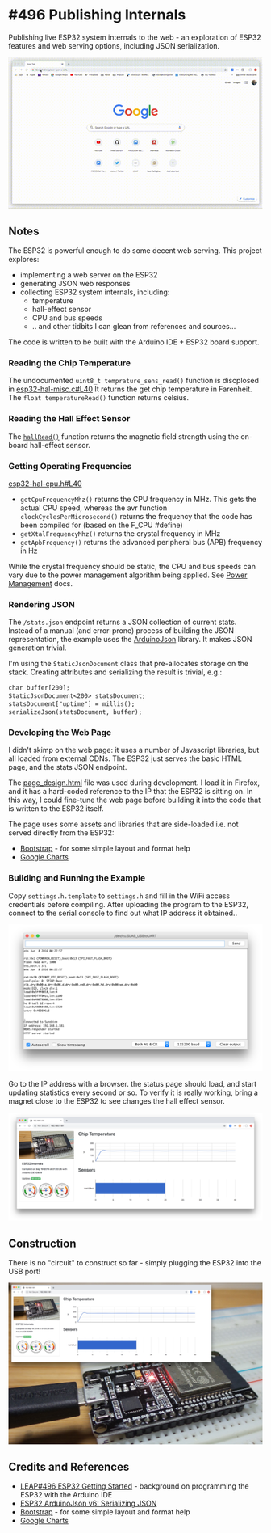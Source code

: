 # #496 Publishing Internals

Publishing live ESP32 system internals to the web - an exploration of ESP32 features and web serving options, including JSON serialization.

![PublishingInternals_demo](./assets/PublishingInternals_demo.gif?raw=true)

## Notes

The ESP32 is powerful enough to do some decent web serving. This project explores:

* implementing a web server on the ESP32
* generating JSON web responses
* collecting ESP32 system internals, including:
    * temperature
    * hall-effect sensor
    * CPU and bus speeds
    * .. and other tidbits I can glean from references and sources...

The code is written to be built with the Arduino IDE + ESP32 board support.

### Reading the Chip Temperature

The undocumented `uint8_t temprature_sens_read()` function is discplosed in
[esp32-hal-misc.c#L40](https://github.com/espressif/arduino-esp32/blob/master/cores/esp32/esp32-hal-misc.c#L40)
It returns the get chip temperature in Farenheit. The `float temperatureRead()` function returns celsius.

### Reading the Hall Effect Sensor

The [`hallRead()`](https://github.com/espressif/arduino-esp32/blob/master/cores/esp32/esp32-hal-adc.h#L98) function
returns the magnetic field strength using the on-board hall-effect sensor.

### Getting Operating Frequencies

[esp32-hal-cpu.h#L40](https://github.com/espressif/arduino-esp32/blob/master/cores/esp32/esp32-hal-cpu.h#L40)

* `getCpuFrequencyMhz()` returns the CPU frequency in MHz. This gets the actual CPU speed, whereas the avr function `clockCyclesPerMicrosecond()` returns the frequency that the code has been compiled for (based on the F_CPU #define)
* `getXtalFrequencyMhz()` returns the crystal frequency in MHz
* `getApbFrequency()` returns the advanced peripheral bus (APB) frequency in Hz

While the crystal frequency should be static, the CPU and bus speeds can vary due to the power management algorithm being applied.
See [Power Management](https://docs.espressif.com/projects/esp-idf/en/latest/api-reference/system/power_management.html) docs.

### Rendering JSON

The `/stats.json` endpoint returns a JSON collection of current stats.
Instead of a manual (and error-prone) process of building the JSON representation,
the example uses the [ArduinoJson](https://www.arduinolibraries.info/libraries/arduino-json) library.
It makes JSON generation trivial.

I'm using the `StaticJsonDocument` class that pre-allocates storage on the stack. Creating attributes and serializing the result is trivial, e.g.:

    char buffer[200];
    StaticJsonDocument<200> statsDocument;
    statsDocument["uptime"] = millis();
    serializeJson(statsDocument, buffer);

### Developing the Web Page

I didn't skimp on the web page: it uses a number of Javascript libraries, but all loaded from external CDNs.
The ESP32 just serves the basic HTML page, and the stats JSON endpoint.

The [page_design.html](./page_design.html) file was used during development. I load it in Firefox,
and it has a hard-coded reference to the IP that the ESP32 is sitting on. In this way, I could
fine-tune the web page before building it into the code that is written to the ESP32 itself.

The page uses some assets and libraries that are side-loaded i.e. not served directly from the ESP32:

* [Bootstrap](https://getbootstrap.com/) - for some simple layout and format help
* [Google Charts](https://developers.google.com/chart/)

### Building and Running the Example

Copy `settings.h.template` to `settings.h` and fill in the WiFi access credentials before compiling.
After uploading the program to the ESP32, connect to the serial console to find out what IP address it obtained..

![demo_getting_ip](./assets/demo_getting_ip.png?raw=true)

Go to the IP address with a browser. the status page should load, and start updating statistics every second or so.
To verify it is really working, bring a magnet close to the ESP32 to see changes the hall effect sensor.

![demo_screenshot](./assets/demo_screenshot.png?raw=true)

## Construction

There is no "circuit" to construct so far - simply plugging the ESP32 into the USB port!

![Build](./assets/PublishingInternals_build.jpg?raw=true)

## Credits and References

* [LEAP#496 ESP32 Getting Started](../GettingStarted) - background on programming the ESP32 with the Arduino IDE
* [ESP32 ArduinoJson v6: Serializing JSON](https://techtutorialsx.com/2019/05/02/esp32-arduinojson-v6-serializing-json/)
* [Bootstrap](https://getbootstrap.com/) - for some simple layout and format help
* [Google Charts](https://developers.google.com/chart/)
